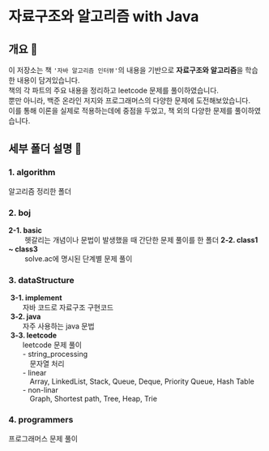 # 자료구조와 알고리즘 with Java

## 개요 📄

이 저장소는 책 `'자바 알고리즘 인터뷰'`의 내용을 기반으로 **자료구조와 알고리즘**을 학습한 내용이 담겨있습니다. \
책의 각 파트의 주요 내용을 정리하고 leetcode 문제를 풀이하였습니다. \
뿐만 아니라, 백준 온라인 저지와 프로그래머스의 다양한 문제에 도전해보았습니다. \
이를 통해 이론을 실제로 적용하는데에 중점을 두었고, 책 외의 다양한 문제를 풀이하였습니다.

## 세부 폴더 설명 📂

### 1. algorithm

알고리즘 정리한 폴더

### 2. boj

**2-1. basic**\
   헷갈리는 개념이나 문법이 발생했을 때 간단한 문제 풀이를 한 폴더
**2-2. class1 ~ class3**\
   solve.ac에 명시된 단계별 문제 풀이

### 3. dataStructure

&nbsp;**3-1. implement**\
  자바 코드로 자료구조 구현코드\
&nbsp;**3-2. java**\
  자주 사용하는 java 문법 \
&nbsp;**3-3. leetcode**\
  leetcode 문제 풀이 \
  - string_processing \
   문자열 처리 \
  - linear \
   Array, LinkedList, Stack, Queue, Deque, Priority Queue, Hash Table \
  - non-linar \
   Graph, Shortest path, Tree, Heap, Trie

### 4. programmers

프로그래머스 문제 풀이
